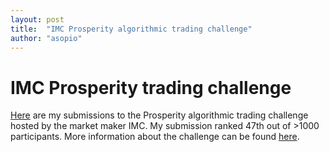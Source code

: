 ```yaml
---
layout: post
title:  "IMC Prosperity algorithmic trading challenge"
author: "asopio"
---
```


# IMC Prosperity trading challenge

[Here](https://github.com/asopio/imc-prosperity-challenge) are my submissions to the Prosperity algorithmic trading challenge hosted by the market maker IMC. My submission ranked 47th out of >1000 participants. More information about the challenge can be found [here](https://prosperity.imc.com/).

